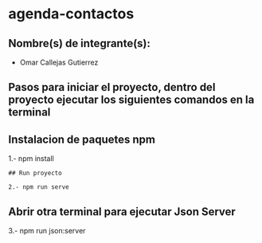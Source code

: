 # agenda-contactos

## Nombre(s) de integrante(s):
- Omar Callejas Gutierrez

## Pasos para iniciar el proyecto, dentro del proyecto ejecutar los siguientes comandos en la terminal

## Instalacion de paquetes npm

1.- npm install
```
## Run proyecto

2.- npm run serve
```

## Abrir otra terminal para ejecutar Json Server

3.- npm run json:server
```
